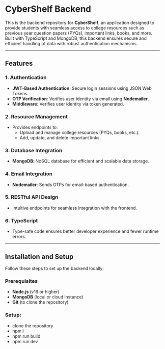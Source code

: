 # CyberShelf Backend

This is the backend repository for **CyberShelf**, an application designed to provide students with seamless access to college resources such as previous year question papers (PYQs), important links, books, and more. Built with TypeScript and MongoDB, this backend ensures secure and efficient handling of data with robust authentication mechanisms.

---

## Features

### 1. **Authentication**
- **JWT-Based Authentication**: Secure login sessions using JSON Web Tokens.
- **OTP Verification**: Verifies user identity via email using **Nodemailer**.
- **Middleware**: Verifies user identity via token generated.

### 2. **Resource Management**
- Provides endpoints to:
  - Upload and manage college resources (PYQs, books, etc.).
  - Add, update, and delete important links.

### 3. **Database Integration**
- **MongoDB**: NoSQL database for efficient and scalable data storage.

### 4. **Email Integration**
- **Nodemailer**: Sends OTPs for email-based authentication.

### 5. **RESTful API Design**
- Intuitive endpoints for seamless integration with the frontend.

### 6. **TypeScript**
- Type-safe code ensures better developer experience and fewer runtime errors.

---

## Installation and Setup

Follow these steps to set up the backend locally:

### Prerequisites
- **Node.js** (v16 or higher)
- **MongoDB** (local or cloud instance)
- **Git** (to clone the repository)

### Setup:
- clone the repository
- npm i
- npm run build
- npm run dev
